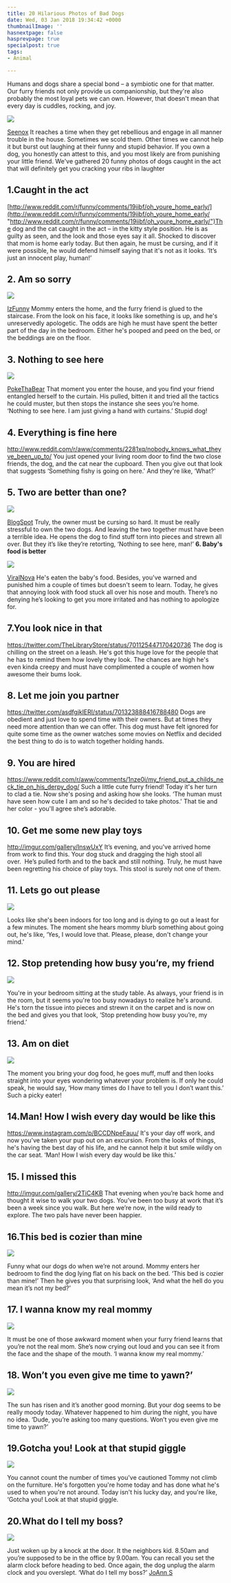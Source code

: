 ```yaml
---
title: 20 Hilarious Photos of Bad Dogs
date: Wed, 03 Jan 2018 19:34:42 +0000
thumbnailImage: ''
hasnextpage: false
hasprevpage: true
specialpost: true
tags:
- Animal

---
```

Humans and dogs share a special bond – a symbiotic one for that matter. Our furry friends not only provide us companionship, but they're also probably the most loyal pets we can own. However, that doesn't mean that every day is cuddles, rocking, and joy.

![](https://simplyaddicted.com/wp-content/uploads/2018/01/Naughty-Dogs-13-1.jpg)

[Seenox](https://simplyaddicted.com/wp-content/uploads/2018/01/Naughty-Dogs-13.jpg) It reaches a time when they get rebellious and engage in all manner trouble in the house. Sometimes we scold them. Other times we cannot help it but burst out laughing at their funny and stupid behavior. If you own a dog, you honestly can attest to this, and you most likely are from punishing your little friend. We've gathered 20 funny photos of dogs caught in the act that will definitely get you cracking your ribs in laughter

## **1.Caught in the act**

 [http://www.reddit.com/r/funny/comments/19iibf/oh_youre_home_early/](http://www.reddit.com/r/funny/comments/19iibf/oh_youre_home_early/ "http://www.reddit.com/r/funny/comments/19iibf/oh_youre_home_early/")The dog and the cat caught in the act – in the kitty style position. He is as guilty as seen, and the look and those eyes say it all. Shocked to discover that mom is home early today. But then again, he must be cursing, and if it were possible, he would defend himself saying that it's not as it looks. ‘It’s just an innocent play, human!’

## **2. Am so sorry**

![](http://americancolumn.com/wp-content/uploads/2017/12/302.jpg)

[IzFunny](http://img.izifunny.com/pics/2013/20130318/640/izifunny-picdump-128-pics_10.jpg) Mommy enters the home, and the furry friend is glued to the staircase. From the look on his face, it looks like something is up, and he's unreservedly apologetic. The odds are high he must have spent the better part of the day in the bedroom. Either he's pooped and peed on the bed, or the beddings are on the floor.

## **3. Nothing to see here**

![](http://americancolumn.com/wp-content/uploads/2017/12/dog-and-blinds.jpg)

[PokeThaBear](http://www.pokethabear.com/wp-content/uploads/photo-gallery/animals/dogs1/aw4tzergsd.jpg) That moment you enter the house, and you find your friend entangled herself to the curtain. His pulled, bitten it and tried all the tactics he could muster, but then stops the instance she sees you’re home. ‘Nothing to see here. I am just giving a hand with curtains.’ Stupid dog!

## **4. Everything is fine here**

http://www.reddit.com/r/aww/comments/2281xq/nobody_knows_what_theyve_been_up_to/ You just opened your living room door to find the two close friends, the dog, and the cat near the cupboard. Then you give out that look that suggests ‘Something fishy is going on here.' And they're like, ‘What?'

## **5. Two are better than one?**

![](http://americancolumn.com/wp-content/uploads/2017/12/15-1.jpg)

[BlogSpot](https://simplyaddicted.com/wp-content/uploads/2018/01/15.jpg) Truly, the owner must be cursing so hard. It must be really stressful to own the two dogs. And leaving the two together must have been a terrible idea. He opens the dog to find stuff torn into pieces and strewn all over. But they it’s like they’re retorting, ‘Nothing to see here, man!’ **6. Baby's food is better**

![](http://americancolumn.com/wp-content/uploads/2017/12/no-i-havent-seen-your-lipstick.jpg)

[ViralNova](http://www.viralnova.com/14-guilty-dogs/) He's eaten the baby's food. Besides, you've warned and punished him a couple of times but doesn't seem to learn. Today, he gives that annoying look with food stuck all over his nose and mouth. There’s no denying he’s looking to get you more irritated and has nothing to apologize for.

## **7.You look nice in that**

https://twitter.com/TheLibraryStore/status/701125447170420736 The dog is chilling on the street on a leash. He's got this huge love for the people that he has to remind them how lovely they look. The chances are high he's even kinda creepy and must have complimented a couple of women how awesome their bums look.

## **8. Let me join you partner**

https://twitter.com/asdfgjklERI/status/701323888416788480 Dogs are obedient and just love to spend time with their owners. But at times they need more attention than we can offer. This dog must have felt ignored for quite some time as the owner watches some movies on Netflix and decided the best thing to do is to watch together holding hands.

## **9. You are hired**

https://www.reddit.com/r/aww/comments/1nze0i/my_friend_put_a_childs_neck_tie_on_his_derpy_dog/ Such a little cute furry friend! Today it's her turn to clad a tie. Now she's posing and asking how she looks. ‘The human must have seen how cute I am and so he's decided to take photos.' That tie and her color - you'll agree she’s adorable.

## **10. Get me some new play toys**

http://imgur.com/gallery/InswUxY It’s evening, and you've arrived home from work to find this. Your dog stuck and dragging the high stool all over.  He’s pulled forth and to the back and still nothing. Truly, he must have been regretting his choice of play toys. This stool is surely not one of them.

## **11. Lets go out please**

![](http://americancolumn.com/wp-content/uploads/2017/12/5be134417046c0db497689930d260166-funny-animal-pics-funny-animals.jpg)

Looks like she's been indoors for too long and is dying to go out a least for a few minutes. The moment she hears mommy blurb something about going out, he's like, ‘Yes, I would love that. Please, please, don't change your mind.'

## **12. Stop pretending how busy you’re, my friend**

![](http://americancolumn.com/wp-content/uploads/2017/12/cameron-adams_0.jpg)

You're in your bedroom sitting at the study table. As always, your friend is in the room, but it seems you're too busy nowadays to realize he's around. He's torn the tissue into pieces and strewn it on the carpet and is now on the bed and gives you that look, ‘Stop pretending how busy you’re, my friend.’

## **13. Am on diet**

![](http://americancolumn.com/wp-content/uploads/2017/12/Untitled.jpg)

The moment you bring your dog food, he goes muff, muff and then looks straight into your eyes wondering whatever your problem is. If only he could speak, he would say, ‘How many times do I have to tell you I don’t want this.’ Such a picky eater!

## **14.Man! How I wish every day would be like this**

https://www.instagram.com/p/BCCDNpeFauu/ It's your day off work, and now you've taken your pup out on an excursion. From the looks of things, he's having the best day of his life, and he cannot help it but smile wildly on the car seat. ‘Man! How I wish every day would be like this.’

## **15**. **I missed this**

http://imgur.com/gallery/2TiC4KB That evening when you’re back home and thought it wise to walk your two dogs. You’ve been too busy at work that it’s been a week since you walk. But here we’re now, in the wild ready to explore. The two pals have never been happier.

## **16.This bed is cozier than mine**

![](http://americancolumn.com/wp-content/uploads/2017/12/080709d201d9654284336857c4d2c7f2-funny-animal-pictures-pictures-of.jpg)

Funny what our dogs do when we’re not around. Mommy enters her bedroom to find the dog lying flat on his back on the bed. ‘This bed is cozier than mine!’ Then he gives you that surprising look, ‘And what the hell do you mean it’s not my bed?’

## **17. I wanna know my real mommy**

![](http://americancolumn.com/wp-content/uploads/2017/12/5c6a04712da1737e9c97b44e7b1f800b-crazy-animals-animals-dog.jpg)

It must be one of those awkward moment when your furry friend learns that you’re not the real mom. She’s now crying out loud and you can see it from the face and the shape of the mouth. ‘I wanna know my real mommy.’

## **18. Won’t you even give me time to yawn?’**

![](http://americancolumn.com/wp-content/uploads/2017/12/0d6fba54c423e722f9f3f9ec2fe3b365.jpg)

The sun has risen and it’s another good morning. But your dog seems to be really moody today. Whatever happened to him during the night, you have no idea. ‘Dude, you’re asking too many questions. Won’t you even give me time to yawn?’

## **19.Gotcha you! Look at that stupid giggle**

![](http://americancolumn.com/wp-content/uploads/2017/12/8ed93c185969f2de010a055593665269-wink-wink-funny-dogs.jpg)

You cannot count the number of times you've cautioned Tommy not climb on the furniture. He's forgotten you're home today and has done what he's used to when you're not around. Today isn't his lucky day, and you're like, ‘Gotcha you! Look at that stupid giggle.

## **20.What do I tell my boss?**

![](http://americancolumn.com/wp-content/uploads/2017/12/8f02ce8c2e936e8edaabeaabcb328421.jpg)

Just woken up by a knock at the door. It the neighbors kid. 8.50am and you’re supposed to be in the office by 9.00am. You can recall you set the alarm clock before heading to bed. Once again, the dog unplug the alarm clock and you overslept. ‘What do I tell my boss?’ [JoAnn S](http://www.writeraccess.com/writer/21178/)